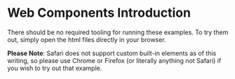 # Web Components Introduction

There should be no required tooling for running these examples. To try them out, simply open the html files directly in your browser.

**Please Note**: Safari does not support custom built-in elements as of this writing, so please use Chrome or Firefox (or literally anything not Safari) if you wish to try out that example.